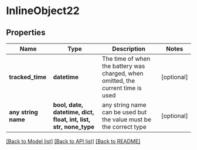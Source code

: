 # InlineObject22


## Properties
Name | Type | Description | Notes
------------ | ------------- | ------------- | -------------
**tracked_time** | **datetime** | The time of when the battery was charged, when omitted, the current time is used | [optional] 
**any string name** | **bool, date, datetime, dict, float, int, list, str, none_type** | any string name can be used but the value must be the correct type | [optional]

[[Back to Model list]](../README.md#documentation-for-models) [[Back to API list]](../README.md#documentation-for-api-endpoints) [[Back to README]](../README.md)



